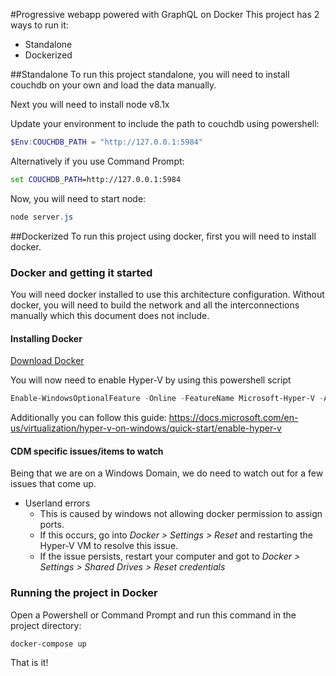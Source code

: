 #Progressive webapp powered with GraphQL on Docker
This project has 2 ways to run it:
* Standalone
* Dockerized

##Standalone
To run this project standalone, you will need to install couchdb on your own and load the data manually.

Next you will need to install node v8.1x

Update your environment to include the path to couchdb using powershell:
```powershell
$Env:COUCHDB_PATH = "http://127.0.0.1:5984"
```

Alternatively if you use Command Prompt:
```cmd
set COUCHDB_PATH=http://127.0.0.1:5984 
```

Now, you will need to start node:
```powershell
node server.js
```

##Dockerized
To run this project using docker, first you will need to install docker.

### Docker and getting it started
You will need docker installed to use this architecture configuration. Without docker, you will need to build the network and all the interconnections manually which this document does not include.
#### Installing Docker
[Download Docker](https://docs.docker.com/docker-for-windows/install/)

You will now need to enable Hyper-V by using this powershell script
```powershell
Enable-WindowsOptionalFeature -Online -FeatureName Microsoft-Hyper-V -All
```
Additionally you can follow this guide: https://docs.microsoft.com/en-us/virtualization/hyper-v-on-windows/quick-start/enable-hyper-v

#### CDM specific issues/items to watch
Being that we are on a Windows Domain, we do need to watch out for a few issues that come up.

- Userland errors
    - This is caused by windows not allowing docker permission to assign ports. 
    - If this occurs, go into *Docker > Settings > Reset* and restarting the Hyper-V VM to resolve this issue. 
    - If the issue persists, restart your computer and got to *Docker > Settings > Shared Drives > Reset credentials* 

### Running the project in Docker
Open a Powershell or Command Prompt and run this command in the project directory:
```powershell
docker-compose up
```

That is it!